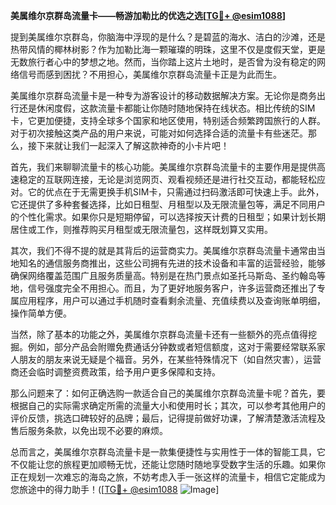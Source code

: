 **美属维尔京群岛流量卡——畅游加勒比的优选之选[[TG💪+ @esim1088](https://t.me/s/esim1088)]**

提到美属维尔京群岛，你脑海中浮现的是什么？是碧蓝的海水、洁白的沙滩，还是热带风情的椰林树影？作为加勒比海一颗璀璨的明珠，这里不仅是度假天堂，更是无数旅行者心中的梦想之地。然而，当你踏上这片土地时，是否曾为没有稳定的网络信号而感到困扰？不用担心，美属维尔京群岛流量卡正是为此而生。

美属维尔京群岛流量卡是一种专为游客设计的移动数据解决方案。无论你是商务出行还是休闲度假，这款流量卡都能让你随时随地保持在线状态。相比传统的SIM卡，它更加便捷，支持全球多个国家和地区使用，特别适合频繁跨国旅行的人群。对于初次接触这类产品的用户来说，可能对如何选择合适的流量卡有些迷茫。那么，接下来就让我们一起深入了解这款神奇的小卡片吧！

首先，我们来聊聊流量卡的核心功能。美属维尔京群岛流量卡的主要作用是提供高速稳定的互联网连接，无论是浏览网页、观看视频还是进行社交互动，都能轻松应对。它的优点在于无需更换手机SIM卡，只需通过扫码激活即可快速上手。此外，它还提供了多种套餐选择，比如日租型、月租型以及无限流量包等，满足不同用户的个性化需求。如果你只是短期停留，可以选择按天计费的日租型；如果计划长期居住或工作，则推荐购买月租型或无限流量包，这样既划算又实用。

其次，我们不得不提的就是其背后的运营商实力。美属维尔京群岛流量卡通常由当地知名的通信服务商推出，这些公司拥有先进的技术设备和丰富的运营经验，能够确保网络覆盖范围广且服务质量高。特别是在热门景点如圣托马斯岛、圣约翰岛等地，信号强度完全不用担心。而且，为了更好地服务客户，许多运营商还推出了专属应用程序，用户可以通过手机随时查看剩余流量、充值续费以及查询账单明细，操作简单方便。

当然，除了基本的功能之外，美属维尔京群岛流量卡还有一些额外的亮点值得挖掘。例如，部分产品会附赠免费通话分钟数或者短信额度，这对于需要经常联系家人朋友的朋友来说无疑是个福音。另外，在某些特殊情况下（如自然灾害），运营商还会临时调整资费政策，给予用户更多保障和支持。

那么问题来了：如何正确选购一款适合自己的美属维尔京群岛流量卡呢？首先，要根据自己的实际需求确定所需的流量大小和使用时长；其次，可以参考其他用户的评价反馈，挑选口碑较好的品牌；最后，记得提前做好功课，了解清楚激活流程及售后服务条款，以免出现不必要的麻烦。

总而言之，美属维尔京群岛流量卡是一款集便捷性与实用性于一体的智能工具，它不仅能让您的旅程更加顺畅无忧，还能让您随时随地享受数字生活的乐趣。如果你正在规划一次难忘的海岛之旅，不妨考虑入手一张这样的流量卡，相信它定能成为您旅途中的得力助手！([[TG💪+ @esim1088](https://t.me/s/esim1088) ![Image](https://i.postimg.cc/4NQfJmqS/Snipaste-2025-05-13-00-14-12.png)]